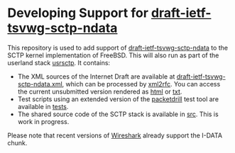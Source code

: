 # Developing Support for [draft-ietf-tsvwg-sctp-ndata](https://tools.ietf.org/html/draft-ietf-tsvwg-sctp-ndata)

This repository is used to add support of [draft-ietf-tsvwg-sctp-ndata](https://tools.ietf.org/html/draft-ietf-tsvwg-sctp-ndata)
to the SCTP kernel implementation of FreeBSD. This will also run as part of the userland stack [usrsctp](https://github.com/sctplab/usrsctp).
It contains:
* The XML sources of the Internet Draft are available at [draft-ietf-tsvwg-sctp-ndata.xml](draft-ietf-tsvwg-sctp-ndata.xml), which can be processed by [xml2rfc](http://xml2rfc.ietf.org). You can access the current unsubmitted version rendered as [html](http://xml2rfc.ietf.org/cgi-bin/xml2rfc.cgi?input=&url=https%3A%2F%2Fraw.githubusercontent.com%2Fsctplab%2Fsctp-idata%2Fmaster%2Fdraft-ietf-tsvwg-sctp-ndata.xml&modeAsFormat=html%2Fascii&type=towindow&Submit=Submit) or [txt](http://xml2rfc.ietf.org/cgi-bin/xml2rfc.cgi?input=&url=https%3A%2F%2Fraw.githubusercontent.com%2Fsctplab%2Fsctp-idata%2Fmaster%2Fdraft-ietf-tsvwg-sctp-ndata.xml&modeAsFormat=txt%2Fascii&type=towindow&Submit=Submit).
* Test scripts using an extended version of the [packetdrill](https://github.com/nplab/packetdrill) test tool are available in [tests](tests/README.md).
* The shared source code of the SCTP stack is available in [src](src/README.md). This is work in progress.

Please note that recent versions of [Wireshark](https://www.wireshark.org) already support the I-DATA chunk.
